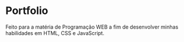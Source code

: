 # Portfolio
Feito para a matéria de Programação WEB a fim de desenvolver minhas habilidades em HTML, CSS e JavaScript.

